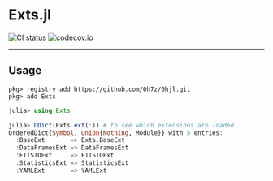 #	Exts.jl
[![CI status](https://github.com/0h7z/Exts.jl/actions/workflows/CI.yml/badge.svg)](https://github.com/0h7z/Exts.jl/actions/workflows/CI.yml)
[![codecov.io](https://codecov.io/gh/0h7z/Exts.jl/branch/master/graph/badge.svg)](https://app.codecov.io/gh/0h7z/Exts.jl)

*****
##	Usage
```julia-repl
pkg> registry add https://github.com/0h7z/0hjl.git
pkg> add Exts
```

```julia
julia> using Exts

julia> ODict(Exts.ext(:)) # to see which extensions are loaded
OrderedDict{Symbol, Union{Nothing, Module}} with 5 entries:
  :BaseExt       => Exts.BaseExt
  :DataFramesExt => DataFramesExt
  :FITSIOExt     => FITSIOExt
  :StatisticsExt => StatisticsExt
  :YAMLExt       => YAMLExt
```

